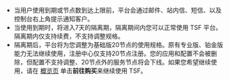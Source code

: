 

- 当用户使用到期或节点数到达上限前，平台会通过邮件、站内信、短信、以及控制台右上角提示通知客户。
- 当使用到期时，将进入7天的隔离期，隔离期间内您可以正常使用 TSF 平台。隔离期内仅支持续费，不支持调整规格。
- 隔离期后，平台将为您调整为基础版20节点的使用规格。原有专业版、铂金版能力无法继续使用，注册中心仅支持20节点注册。您的应用和配置不会被删除，但配置不支持调整、20节点外的服务节点将会下线。如果您希望继续使用，请在 [概览页](https://console.cloud.tencent.com/tsf) 单击**前往购买**来继续使用 TSF。


